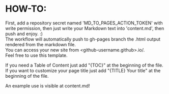 # HOW-TO:

First, add a repository secret named 'MD_TO_PAGES_ACTION_TOKEN' with write permission, then just write your Markdown text into 'content.md', then push and enjoy. :)  
The workflow will automatically push to gh-pages branch the .html output rendered from the markdown file.  
You can access your new site from <github-username.github>.io/<repo-name>.  
Feel free to use this template.

If you need a Table of Content just add "{TOC}" at the beginning of the file.  
If you want to customize your page title just add "{TITLE} Your title" at the beginning of the file.

An example use is visible at content.md!